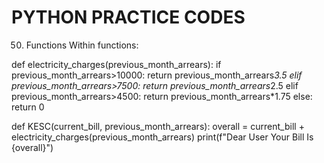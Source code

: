 # PYTHON PRACTICE CODES

50. Functions Within functions:

def electricity_charges(previous_month_arrears):
    if previous_month_arrears>10000:
        return previous_month_arrears*3.5
    elif previous_month_arrears>7500:
        return previous_month_arrears*2.5
    elif previous_month_arrears>4500:
        return previous_month_arrears*1.75
    else:
        return 0
    
def KESC(current_bill, previous_month_arrears):
    overall = current_bill + electricity_charges(previous_month_arrears)
    print(f"Dear User Your Bill Is {overall}")

